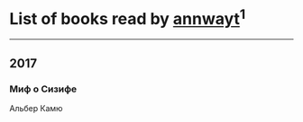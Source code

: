 # List of books read by [annwayt](http://vk.com/id31966279)<sup>1</sup>
---

## 2017

### Миф о Сизифе
Альбер Камю



